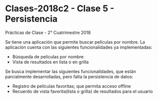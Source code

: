 # Clases-2018c2 - Clase 5 - Persistencia
Prácticas de Clase - 2° Cuatrimestre 2018

Se tiene una aplicación que permite buscar películas por nombre.
La aplicación cuenta con las siguientes funcionalidades ya implementadas:
- Búsqueda de películas por nombre
- Vista de resultados en lista o en grilla

Se busca implementar las siguientes funcionalidades, que están parcialmente desarrolladas, pero falta la persistencia de datos:
- Registro de películas favoritas; que permita acceso offline
- Recuerdo de vista favorita(lista o grilla) de resultados para el usuario
